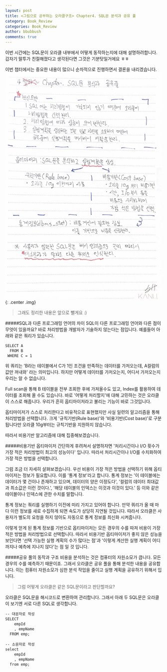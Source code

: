 ```yaml
---
layout: post
title: <그림으로 공부하는 오라클구조> Chapter4. SQL문 분석과 공유 풀
category: Book_Review
categories: Book_Review
author: bbubbush
comments: true
---
```

이번 시간에는 SQL문이 오라클 내부에서 어떻게 동작하는지에 대해 설명하려합니다. 갑자기 말투가 친절해졌다고 생각된다면 그것은 기분탓일거에요 ㅎㅎ

이번 챕터에서는 중요한 내용이 많으니 순차적으로 진행하면서 결론을 내리겠습니다.
![필기내용](/assets/img/book_review/01_oracle_architecture/2019-03-31_oracle_01.png){: .center .img}
>그래도 정리한 내용은 앞으로 뺄게요 :)

#####SQL과 다른 프로그래밍 언어의 차이
SQL이 다른 프로그래밍 언어와 다른 점이 무엇이 있을까요? 바로 처리방법을 개발자가 기술하지 않는다는 점입니다. 예를들어 아래와 같은 쿼리가 있습니다.

```
SELECT A
  FROM B
 WHERE C = 1
```
위 쿼리는 'B라는 테이블에서 C가 1인 조건을 만족하는 데이터를 가저오는데, A컬럼의 값만 꺼내와' 라는 의미입니다. 하지만 어떻게 데이터를 가저오는지, 어디서 가저오는지 우리는 알 수 없습니다.

Full scan을 통해 B 테이블을 전부 조회한 후에 가져올수도 있고, Index를 활용하여 데이터를 조회해 올 수도 있습니다.
바로 '어떻게 처리할지'에 대해 고민하는 것은 오라클이 스스로 해줍니다. 우리가 흔히 옵티마이저라고 불리는 기능이 바로 그것입니다.

옵티마이저가 스스로 처리한다고 비유적으로 표현했지만 사실 일련의 알고리즘을 통해 처리방법을 선택합니다. 크게 '규칙기반(Rule base)'와 '비용기반(Cost base)'로 구분됩니다만 오라클 10g부터는 규칙기반을 지원하지 않습니다.

따라서 비용기반 알고리즘에 대해 집중해보겠습니다.

#####비용기반 옵티마이저
간단하게 후려쳐서 설명하자면 '처리시간이나 I/O 횟수가 가장 적은 처리방법이 최고의 성능이다' 입니다. 따라서 처리시간이나 I/O를 수치화하여 가장 적은 방법을 선택합니다.

그럼 조금 더 자세히 살펴보겠습니다. 우선 비용이 가장 적은 방법을 선택하기 위해 옵티마이저는 정보가 필요합니다. 이를 '통계 정보'라고 합니다.
통계 정보는 '이 테이블에는 데이터가 몇 건이나 존재하고 있으며, 데이터의 양은 이정도다', '컬럼의 데이터 최대값과 최소값은 이런 것이다.', '해당 테이블의 인덱스는 이것과 이것이 있다.' 등 이와 같은 테이블이나 인덱스에 관한 수치를 말합니다.

통계 정보는 쿼리를 실행하기 이전에 미리 가지고 있어야 합니다. 만약 쿼리가 올 때 마다 이런 정보를 새로 수집하게 되면 속도가 상당히 지연될 것입니다.
따라서 오라클은 사용자가 별도의 요청을 하지 않아도 자동으로 통계 정보를 최신화 시켜줍니다.

이렇게 얻게 된 통계 정보를 기반으로 옵티마이저는 모든 경우의 수를 따져 비용이 가장 적은 방법을 처리방법으로 선택합니다.
따라서 비용기반 옵티마이저가 좋지 않은 성능을 보인다면 '선택 가능한 실행 계획의 수가 많다는 점'과 '이렇게 계산한 실행 계획이 어디까지나 예측에 지나지 않다'는 점 일 것 입니다.

#####공유 풀의 동작과 구조
비용을 분석하는 것은 컴퓨터의 자원소모가 큽니다. 모든 경우의 수를 예측하기 때문이죠.
그래서 오라클은 공유 풀을 통해 분석한 내용을 공유합니다. 이는 컴퓨터 자원소모가 심한 분석 작업을 줄이고 실행 계획을 공유하기 위해서 입니다.

>그럼 어떻게 오라클은 같은 SQL문이라고 판단할까요?

오라클은 SQL문을 해시코드로 변환하여 관리합니다. 그래서 아래 두 SQL문은 오라클이 보기엔 서로 다른 SQL로 생각합니다.
```{.sql}
-- 대문자로 작성
SELECT
    empId
    , empName
  FROM emp;

-- 소문자로 작성
select
    empId
    , empName
  from emp;
```







